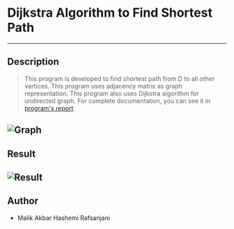 # Dijkstra Algorithm to Find Shortest Path
---
## Description
> This program is developed to find shortest path from D to all other vertices. This program uses adjacency matrix as graph representation. This program also uses Dijkstra algorithm for undirected graph. For complete documentation, you can see it in [program's report](Dijkstra-Algorithm-to-Find-Shortest-Path.pdf)

![Graph](image\Graph.jpeg)
---
## Result
![Result](image\Result.png)
---
## Author
- Malik Akbar Hashemi Rafsanjani